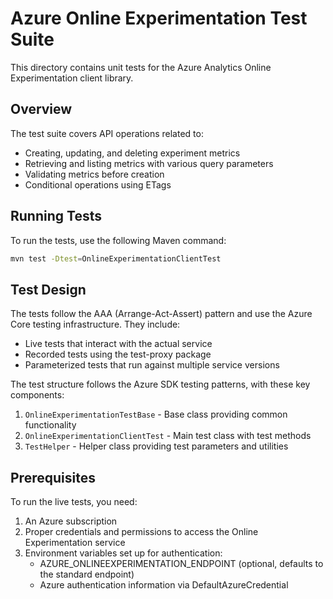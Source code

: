 # Azure Online Experimentation Test Suite

This directory contains unit tests for the Azure Analytics Online Experimentation client library.

## Overview

The test suite covers API operations related to:
- Creating, updating, and deleting experiment metrics
- Retrieving and listing metrics with various query parameters
- Validating metrics before creation
- Conditional operations using ETags

## Running Tests

To run the tests, use the following Maven command:

```bash
mvn test -Dtest=OnlineExperimentationClientTest
```

## Test Design

The tests follow the AAA (Arrange-Act-Assert) pattern and use the Azure Core testing infrastructure. 
They include:
- Live tests that interact with the actual service
- Recorded tests using the test-proxy package
- Parameterized tests that run against multiple service versions

The test structure follows the Azure SDK testing patterns, with these key components:
1. `OnlineExperimentationTestBase` - Base class providing common functionality
2. `OnlineExperimentationClientTest` - Main test class with test methods
3. `TestHelper` - Helper class providing test parameters and utilities

## Prerequisites

To run the live tests, you need:
1. An Azure subscription
2. Proper credentials and permissions to access the Online Experimentation service
3. Environment variables set up for authentication:
   - AZURE_ONLINEEXPERIMENTATION_ENDPOINT (optional, defaults to the standard endpoint)
   - Azure authentication information via DefaultAzureCredential
